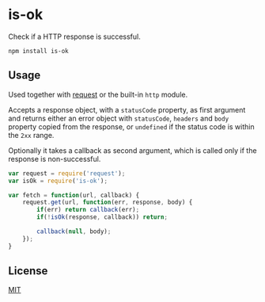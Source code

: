 # is-ok

Check if a HTTP response is successful.

	npm install is-ok

## Usage

Used together with [request](https://github.com/request/request) or the built-in `http` module.

Accepts a response object, with a `statusCode` property, as first argument and returns either an error object with `statusCode`, `headers` and `body` property copied from the response, or `undefined` if the status code is within the `2xx` range.

Optionally it takes a callback as second argument, which is called only if the response is non-successful.

```javascript
var request = require('request');
var isOk = require('is-ok');

var fetch = function(url, callback) {
	request.get(url, function(err, response, body) {
		if(err) return callback(err);
		if(!isOk(response, callback)) return;

		callback(null, body);
	});
}
```

## License

[MIT](http://opensource.org/licenses/MIT)
